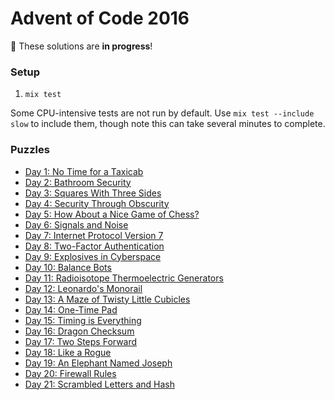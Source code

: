 # Advent of Code 2016

🚧 These solutions are **in progress**!

### Setup

1. `mix test`

Some CPU-intensive tests are not run by default. Use `mix test --include slow`
to include them, though note this can take several minutes to complete.

### Puzzles

* [Day 1: No Time for a Taxicab](days/01)
* [Day 2: Bathroom Security](days/02)
* [Day 3: Squares With Three Sides](days/03)
* [Day 4: Security Through Obscurity](days/04)
* [Day 5: How About a Nice Game of Chess?](days/05)
* [Day 6: Signals and Noise](days/06)
* [Day 7: Internet Protocol Version 7](days/07)
* [Day 8: Two-Factor Authentication](days/08)
* [Day 9: Explosives in Cyberspace](days/09)
* [Day 10: Balance Bots](days/10)
* [Day 11: Radioisotope Thermoelectric Generators](days/11)
* [Day 12: Leonardo's Monorail](days/12)
* [Day 13: A Maze of Twisty Little Cubicles](days/13)
* [Day 14: One-Time Pad](days/14)
* [Day 15: Timing is Everything](days/15)
* [Day 16: Dragon Checksum](days/16)
* [Day 17: Two Steps Forward](days/17)
* [Day 18: Like a Rogue](days/18)
* [Day 19: An Elephant Named Joseph](days/19)
* [Day 20: Firewall Rules](days/20)
* [Day 21: Scrambled Letters and Hash](days/21)
